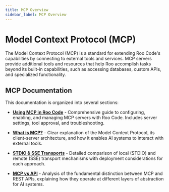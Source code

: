 ```yaml
---
title: MCP Overview
sidebar_label: MCP Overview
---
```


# Model Context Protocol (MCP)

The Model Context Protocol (MCP) is a standard for extending Roo Code's capabilities by connecting to external tools and services. MCP servers provide additional tools and resources that help Roo accomplish tasks beyond its built-in capabilities, such as accessing databases, custom APIs, and specialized functionality.

## MCP Documentation

This documentation is organized into several sections:

* [**Using MCP in Roo Code**](/mcp/using-mcp-in-roo) - Comprehensive guide to configuring, enabling, and managing MCP servers with Roo Code. Includes server settings, tool approval, and troubleshooting.

* [**What is MCP?**](/mcp/what-is-mcp) - Clear explanation of the Model Context Protocol, its client-server architecture, and how it enables AI systems to interact with external tools.

* [**STDIO & SSE Transports**](/mcp/server-transports) - Detailed comparison of local (STDIO) and remote (SSE) transport mechanisms with deployment considerations for each approach.

* [**MCP vs API**](/mcp/mcp-vs-api) - Analysis of the fundamental distinction between MCP and REST APIs, explaining how they operate at different layers of abstraction for AI systems.
